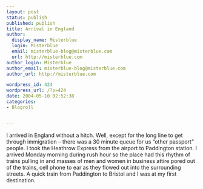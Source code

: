 ```yaml
---
layout: post
status: publish
published: publish
title: Arrival in England
author:
  display_name: Misterblue
  login: Misterblue
  email: misterblue-blog@misterblue.com
  url: http://misterblue.com
author_login: Misterblue
author_email: misterblue-blog@misterblue.com
author_url: http://misterblue.com

wordpress_id: 424
wordpress_url: /?p=424
date: 2004-05-10 02:52:38
categories:
- Blogroll


---
```

<p>
I arrived in England without a hitch.  Well, except for the long line to get through immigration – there was a 30 minute queue for us “other passport” people.  I took the Heathrow Express from the airport to Paddington station.  I arrived Monday morning during rush hour so the place had this rhythm of trains pulling in and masses of men and women in business attire pored out of the trains, cell phone to ear as they flowed out into the surrounding streets.  A quick train from Paddington to Bristol and I was at my first destination.
</p>
